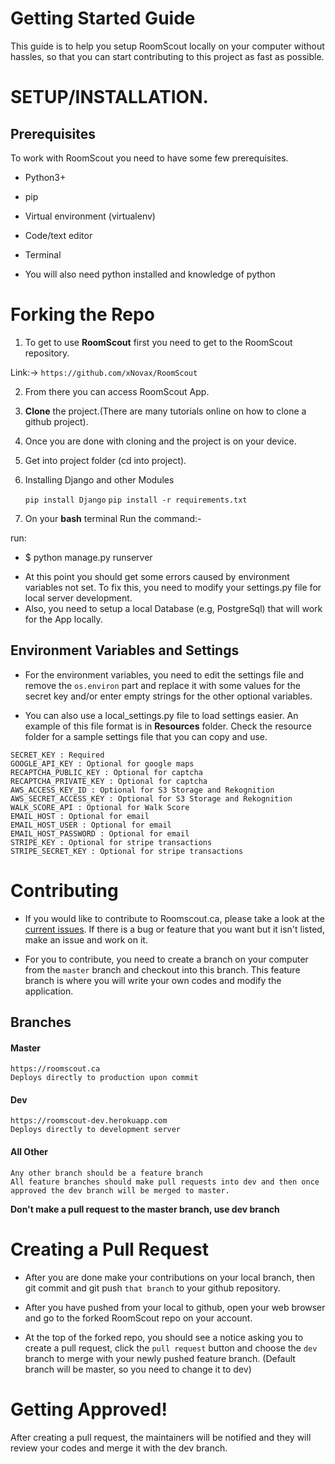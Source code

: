 # Getting Started Guide
This guide is to help you setup RoomScout locally on your computer without hassles, so that you can start contributing to this project as fast as possible. 

# **SETUP/INSTALLATION.**
## Prerequisites
To work with RoomScout you need to have some few prerequisites.

- Python3+

- pip

- Virtual environment (virtualenv)

- Code/text editor

- Terminal

- You will also need python installed and knowledge of python


# Forking the Repo 
1. To get to use **RoomScout** first you need to get to the RoomScout repository. 

Link:-> ```https://github.com/xNovax/RoomScout```

2. From there you can access RoomScout App.

3. **Clone** the project.(There are many tutorials online on how to clone a github project).

4. Once you are done with cloning and the project is on your device.

5. Get into project folder (cd into project).

6. Installing Django and other Modules

    `pip install Django`
    `pip install -r requirements.txt`

7. On your **bash** terminal Run the command:- 

run: 
* $ python manage.py runserver

- At this point you should get some errors caused by environment variables not set. To fix this, you need to modify your settings.py file for local server development. 
- Also, you need to setup a local Database (e.g, PostgreSql) that will work for the App locally.


## Environment Variables and Settings
- For the environment variables, you need to edit the settings file and remove the `os.environ` part and replace it with some values for the secret key and/or enter empty strings for the other optional variables. 

- You can also use a local_settings.py file to load settings easier.
An example of this file format is in __Resources__ folder. Check the resource folder for a sample settings file that you can copy and use. 

```
SECRET_KEY : Required
GOOGLE_API_KEY : Optional for google maps
RECAPTCHA_PUBLIC_KEY : Optional for captcha
RECAPTCHA_PRIVATE_KEY : Optional for captcha
AWS_ACCESS_KEY_ID : Optional for S3 Storage and Rekognition
AWS_SECRET_ACCESS_KEY : Optional for S3 Storage and Rekognition
WALK_SCORE_API : Optional for Walk Score
EMAIL_HOST : Optional for email
EMAIL_HOST_USER : Optional for email
EMAIL_HOST_PASSWORD : Optional for email
STRIPE_KEY : Optional for stripe transactions
STRIPE_SECRET_KEY : Optional for stripe transactions
```

# Contributing
- If you would like to contribute to Roomscout.ca, please take a look at the [current issues](https://github.com/xNovax/RoomScout/issues). If there is a bug or feature that you want but it isn't listed, make an issue and work on it.

- For you to contribute, you need to create a branch on your computer from the `master` branch and checkout into this branch. This feature branch is where you will write your own codes and modify the application. 


## Branches
#### Master
    https://roomscout.ca
    Deploys directly to production upon commit
#### Dev
    https://roomscout-dev.herokuapp.com
    Deploys directly to development server

#### All Other
    Any other branch should be a feature branch
    All feature branches should make pull requests into dev and then once approved the dev branch will be merged to master. 
**Don't make a pull request to the master branch, use dev branch**

# Creating a Pull Request 
- After you are done make your contributions on your local branch, then git commit and git push `that branch` to your github repository. 

- After you have pushed from your local to github, open your web browser and go to the forked RoomScout repo on your account. 

- At the top of the forked repo, you should see a notice asking you to create a pull request, click the `pull request` button and choose the `dev` branch to merge with your newly pushed feature branch. (Default branch will be master, so you need to change it to dev)

# Getting Approved!
After creating a pull request, the maintainers will be notified and they will review your codes and merge it with the dev branch. 
